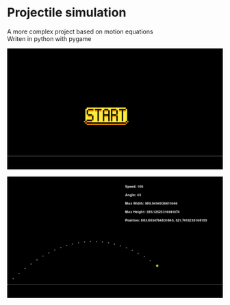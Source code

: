# Projectile simulation

A more complex project based on motion equations  
Writen in python with pygame

![test](https://github.com/Initdd/Simple_Projects/blob/main/projectile_simulation/images/ss1.png?raw=true)  

![test](https://github.com/Initdd/Simple_Projects/blob/main/projectile_simulation/images/ss2.png?raw=true)

